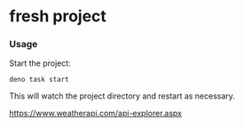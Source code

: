 # fresh project

### Usage

Start the project:

```
deno task start
```

This will watch the project directory and restart as necessary.


https://www.weatherapi.com/api-explorer.aspx